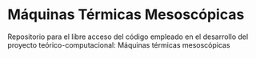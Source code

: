 # Máquinas Térmicas Mesoscópicas
Repositorio para el libre acceso del código empleado en el desarrollo del proyecto teórico-computacional: Máquinas térmicas mesoscópicas
